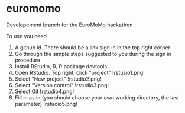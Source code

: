 euromomo
========

Developement branch for the EuroMoMo hackathon

To use you need 
1. A github id. There should be a link sign in in the top right corner
2. Go through the simple steps suggested to you during the sign in procedure
3. Install RStudio, R, R package devtools
4. Open RStudio. Top right, click "project" !rstusio1.png!
5. Select "New project" !rstudio2.png!
6. Select "Version control" !rstudio3.png!
6. Select Git !rstudio4.png!
7. Fill in as in (you should choose your own working directory, the last parameter) !rstudio5.png! 
